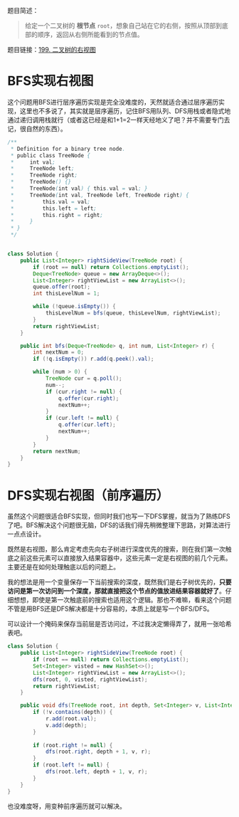 题目简述：

> 给定一个二叉树的 **根节点** `root`，想象自己站在它的右侧，按照从顶部到底部的顺序，返回从右侧所能看到的节点值。

题目链接：[199. 二叉树的右视图](https://leetcode.cn/problems/binary-tree-right-side-view/)

# BFS实现右视图

这个问题用BFS进行层序遍历实现是完全没难度的，天然就适合通过层序遍历实现，这里也不多说了，其实就是层序遍历，记住BFS用队列、DFS用栈或者隐式地通过递归调用栈就行（或者这已经是和1+1=2一样天经地义了吧？并不需要专门去记，很自然的东西）。

```java
/**
 * Definition for a binary tree node.
 * public class TreeNode {
 *     int val;
 *     TreeNode left;
 *     TreeNode right;
 *     TreeNode() {}
 *     TreeNode(int val) { this.val = val; }
 *     TreeNode(int val, TreeNode left, TreeNode right) {
 *         this.val = val;
 *         this.left = left;
 *         this.right = right;
 *     }
 * }
 */


class Solution {
    public List<Integer> rightSideView(TreeNode root) {
        if (root == null) return Collections.emptyList();
        Deque<TreeNode> queue = new ArrayDeque<>();
        List<Integer> rightViewList = new ArrayList<>();
        queue.offer(root);
        int thisLevelNum = 1;

        while (!queue.isEmpty()) {
            thisLevelNum = bfs(queue, thisLevelNum, rightViewList);
        }
        return rightViewList;
    }

    public int bfs(Deque<TreeNode> q, int num, List<Integer> r) {
        int nextNum = 0;
        if (!q.isEmpty()) r.add(q.peek().val);

        while (num > 0) {
            TreeNode cur = q.poll();
            num--;
            if (cur.right != null) {
                q.offer(cur.right);
                nextNum++;
            }
            if (cur.left != null) {
                q.offer(cur.left);
                nextNum++;
            }
        }
        return nextNum;
    }
}
```

# DFS实现右视图（前序遍历）

虽然这个问题很适合BFS实现，但同时我们也写一下DFS掌握，就当为了熟练DFS了吧。BFS解决这个问题很无脑，DFS的话我们得先稍微整理下思路，对算法进行一点点设计。

既然是右视图，那么肯定考虑先向右子树进行深度优先的搜索，则在我们第一次触底之前这些元素可以直接放入结果容器中，这些元素一定是右视图的前几个元素。主要还是在如何处理触底以后的问题上。

我的想法是用一个变量保存一下当前搜索的深度，既然我们是右子树优先的，**只要访问是第一次访问到一个深度，那就直接把这个节点的值放进结果容器就好了**。仔细想想，即使是第一次触底前的搜索也适用这个逻辑。那也不难嘛，看来这个问题不管是用BFS还是DFS解决都是十分容易的，本质上就是写一个BFS/DFS。

可以设计一个掩码来保存当前层是否访问过，不过我决定懒得弄了，就用一张哈希表吧。

```java
class Solution {
    public List<Integer> rightSideView(TreeNode root) {
        if (root == null) return Collections.emptyList();
        Set<Integer> visted = new HashSet<>();
        List<Integer> rightViewList = new ArrayList<>();
        dfs(root, 0, visted, rightViewList);
        return rightViewList;
    }

    public void dfs(TreeNode root, int depth, Set<Integer> v, List<Integer> r) {
        if (!v.contains(depth)) {
            r.add(root.val);
            v.add(depth);
        }
        
        if (root.right != null) {
            dfs(root.right, depth + 1, v, r);
        }
        if (root.left != null) {
            dfs(root.left, depth + 1, v, r);
        }
    }
}
```

也没难度呀，用变种前序遍历就可以解决。